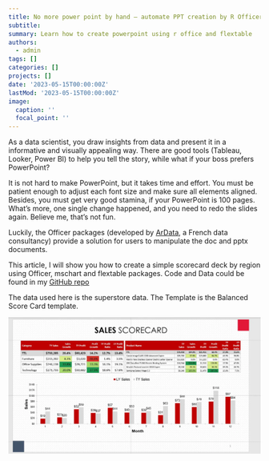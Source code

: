 ```yaml
---
title: No more power point by hand — automate PPT creation by R Officer
subtitle: 
summary: Learn how to create powerpoint using r office and flextable 
authors:
  - admin
tags: []
categories: []
projects: []
date: '2023-05-15T00:00:00Z'
lastMod: '2023-05-15T00:00:00Z'
image:
  caption: ''
  focal_point: ''
---
```



As a data scientist, you draw insights from data and present it in a informative and visually appealing way. There are good tools (Tableau, Looker, Power BI) to help you tell the story, while what if your boss prefers PowerPoint?

It is not hard to make PowerPoint, but it takes time and effort. You must be patient enough to adjust each font size and make sure all elements aligned. Besides, you must get very good stamina, if your PowerPoint is 100 pages. What’s more, one single change happened, and you need to redo the slides again. Believe me, that’s not fun.

Luckily, the Officer packages (developed by [ArData](https://www.ardata.fr/), a French data consultancy) provide a solution for users to manipulate the doc and pptx documents.

This article, I will show you how to create a simple scorecard deck by region using Officer, mschart and flextable packages. Code and Data could be found in my [GitHub repo](https://github.com/WenxuanZhang/Powerpoint-Automation)

The data used here is the superstore data. The Template is the Balanced Score Card template.

![png](./final.png)



